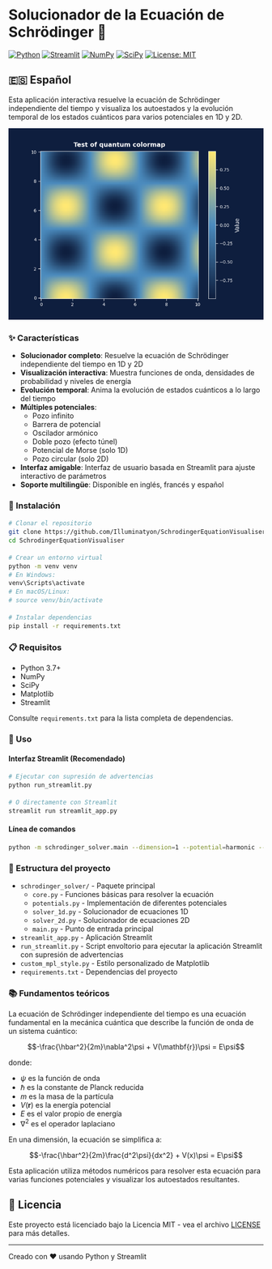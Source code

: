# Solucionador de la Ecuación de Schrödinger 🔬

[![Python](https://img.shields.io/badge/Python-3.7+-blue.svg)](https://www.python.org/downloads/)
[![Streamlit](https://img.shields.io/badge/Streamlit-1.0+-red.svg)](https://streamlit.io/)
[![NumPy](https://img.shields.io/badge/NumPy-1.20+-green.svg)](https://numpy.org/)
[![SciPy](https://img.shields.io/badge/SciPy-1.7+-yellow.svg)](https://scipy.org/)
[![License: MIT](https://img.shields.io/badge/License-MIT-purple.svg)](https://opensource.org/licenses/MIT)

## 🇪🇸 Español

Esta aplicación interactiva resuelve la ecuación de Schrödinger independiente del tiempo y visualiza los autoestados y la evolución temporal de los estados cuánticos para varios potenciales en 1D y 2D.

![Captura de pantalla de la aplicación](../test_colormap_registration.png)

### ✨ Características

- **Solucionador completo**: Resuelve la ecuación de Schrödinger independiente del tiempo en 1D y 2D
- **Visualización interactiva**: Muestra funciones de onda, densidades de probabilidad y niveles de energía
- **Evolución temporal**: Anima la evolución de estados cuánticos a lo largo del tiempo
- **Múltiples potenciales**:
  - Pozo infinito
  - Barrera de potencial
  - Oscilador armónico
  - Doble pozo (efecto túnel)
  - Potencial de Morse (solo 1D)
  - Pozo circular (solo 2D)
- **Interfaz amigable**: Interfaz de usuario basada en Streamlit para ajuste interactivo de parámetros
- **Soporte multilingüe**: Disponible en inglés, francés y español

### 🔧 Instalación

```bash
# Clonar el repositorio
git clone https://github.com/Illuminatyon/SchrodingerEquationVisualiser.git
cd SchrodingerEquationVisualiser

# Crear un entorno virtual
python -m venv venv
# En Windows:
venv\Scripts\activate
# En macOS/Linux:
# source venv/bin/activate

# Instalar dependencias
pip install -r requirements.txt
```

### 📋 Requisitos

- Python 3.7+
- NumPy
- SciPy
- Matplotlib
- Streamlit

Consulte `requirements.txt` para la lista completa de dependencias.

### 🚀 Uso

#### Interfaz Streamlit (Recomendado)

```bash
# Ejecutar con supresión de advertencias
python run_streamlit.py

# O directamente con Streamlit
streamlit run streamlit_app.py
```

#### Línea de comandos

```bash
python -m schrodinger_solver.main --dimension=1 --potential=harmonic --n_points=1000
```

### 📁 Estructura del proyecto

- `schrodinger_solver/` - Paquete principal
  - `core.py` - Funciones básicas para resolver la ecuación
  - `potentials.py` - Implementación de diferentes potenciales
  - `solver_1d.py` - Solucionador de ecuaciones 1D
  - `solver_2d.py` - Solucionador de ecuaciones 2D
  - `main.py` - Punto de entrada principal
- `streamlit_app.py` - Aplicación Streamlit
- `run_streamlit.py` - Script envoltorio para ejecutar la aplicación Streamlit con supresión de advertencias
- `custom_mpl_style.py` - Estilo personalizado de Matplotlib
- `requirements.txt` - Dependencias del proyecto

### 📚 Fundamentos teóricos

La ecuación de Schrödinger independiente del tiempo es una ecuación fundamental en la mecánica cuántica que describe la función de onda de un sistema cuántico:

$$-\frac{\hbar^2}{2m}\nabla^2\psi + V(\mathbf{r})\psi = E\psi$$

donde:
- $\psi$ es la función de onda
- $\hbar$ es la constante de Planck reducida
- $m$ es la masa de la partícula
- $V(\mathbf{r})$ es la energía potencial
- $E$ es el valor propio de energía
- $\nabla^2$ es el operador laplaciano

En una dimensión, la ecuación se simplifica a:

$$-\frac{\hbar^2}{2m}\frac{d^2\psi}{dx^2} + V(x)\psi = E\psi$$

Esta aplicación utiliza métodos numéricos para resolver esta ecuación para varias funciones potenciales y visualizar los autoestados resultantes.

## 📄 Licencia

Este proyecto está licenciado bajo la Licencia MIT - vea el archivo [LICENSE](../LICENSE) para más detalles.

---

Creado con ❤️ usando Python y Streamlit